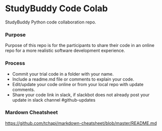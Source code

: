 # StudyBuddy Code Colab
StudyBuddy Python code collaboration repo.

### Purpose
Purpose of this repo is for the participants to share their code in an online repo for a more realistic software development experience.

### Process
* Commit your trial code in a folder with your name.
* Include a readme.md file or comments to explain your code.
* Edit/update your code online or from your local repo with update comments.
* Share your code link in slack, if slackbot does not already post your update in slack channel #github-updates

### Mardown Cheatsheet
https://github.com/tchapi/markdown-cheatsheet/blob/master/README.md
